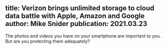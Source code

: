 title: Verizon brings unlimited storage to cloud data battle with Apple, Amazon and Google
author: Mike Snider
publication: 2021.03.23
-------
The photos and videos you have on your smartphone are important to you. But are you protecting them adequately?